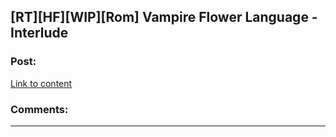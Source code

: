 ## [RT][HF][WIP][Rom] Vampire Flower Language - Interlude

### Post:

[Link to content](https://archiveofourown.org/works/13710744/chapters/45783562)

### Comments:

---

